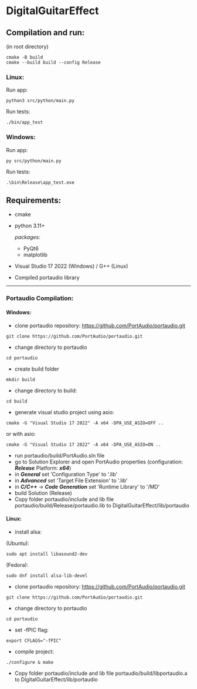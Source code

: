 # DigitalGuitarEffect

## Compilation and run:
(in root directory)

```
cmake -B build
cmake --build build --config Release
```
### Linux:
Run app:
```
python3 src/python/main.py
```
Run tests:
```
./bin/app_test
```
### Windows:
Run app:
```
py src/python/main.py
```
Run tests:
```
.\bin\Release\app_test.exe
```
## Requirements:
- cmake
- python 3.11+

    *packages:*
    - PyQt6
    - matplotlib
- Visual Studio 17 2022 (Windows) / G++ (Linux)
- Compiled portaudio library

------------
### Portaudio Compilation:
#### Windows:
- clone portaudio repository: https://github.com/PortAudio/portaudio.git
```
git clone https://github.com/PortAudio/portaudio.git
```
- change directory to portaudio
```
cd portaudio
```
- create build folder
```
mkdir build
```
- change directory to build:
```
cd build
```
- generate visual studio project using asio:
```
cmake -G "Visual Studio 17 2022" -A x64 -DPA_USE_ASIO=OFF ..
```
or with asio:
```
cmake -G "Visual Studio 17 2022" -A x64 -DPA_USE_ASIO=ON ..
```
- run portaudio/build/PortAudio.sln file
- go to Solution Explorer and open PortAudio properties (configuration: ***Release*** Platform: ***x64***)
- in ***General*** set 'Configuration Type' to '.lib'
- in ***Advanced*** set 'Target File Extension' to '.lib'
- in ***C/C++*** -> ***Code Generation*** set 'Runtime Library' to '/MD'
- build Solution (Release)
- Copy folder portaudio/include and lib file portaudio/build/Release/portaudio.lib to DigitalGuitarEffect/lib/portaudio

#### Linux:
- install alsa:

(Ubuntu):
```
sudo apt install libasound2-dev
```

(Fedora):
```
sudo dnf install alsa-lib-devel
```
- clone portaudio repository: https://github.com/PortAudio/portaudio.git
```
git clone https://github.com/PortAudio/portaudio.git
```
- change directory to portaudio
```
cd portaudio
```
- set -fPIC flag:
```
export CFLAGS="-fPIC"
```
- compile project:
```
./configure & make
```
- Copy folder portaudio/include and lib file portaudio/build/libportaudio.a to DigitalGuitarEffect/lib/portaudio
